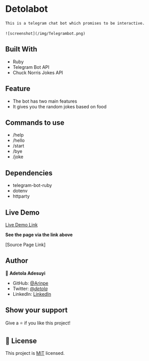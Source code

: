 # Detolabot

    This is a telegram chat bot which promises to be interactive.    

    ![screenshot](/img/Telegrambot.png)



## Built With

- Ruby
- Telegram Bot API
- Chuck Norris Jokes API

## Feature

- The bot has two main features
- It gives you the random jokes based on food

## Commands to use

- /help
- /hello
- /start
- /bye
- /joke

## Dependencies
- telegram-bot-ruby
- dotenv
- httparty


## Live Demo

[Live Demo Link](https://raw.githack.com/Arinpe/Detolabot/tree/feature)

**See the page via the link above**

[Source Page Link]
## Author

👤 **Adetola Adesuyi**

- GitHub: [@Arinpe](https://github.com/Arinpe)
- Twitter: [@_detola_](https://twitter.com/_detola_)
- LinkedIn: [LinkedIn](https://www.linkedin.com/in/adesuyi-adetola-7b4451111/)

## Show your support

Give a ⭐️ if you like this project!

## 📝 License

This project is [MIT](LICENSE) licensed.
